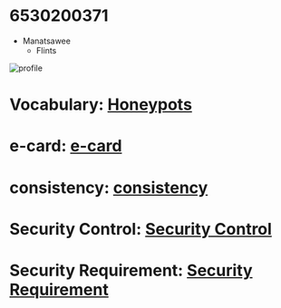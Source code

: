# 6530200371
- Manatsawee
    - Flints


![profile](img/img.jpeg)

# Vocabulary: [Honeypots](honeypots.md)
# e-card: [e-card](e-card.md)
# consistency: [consistency](consistency.md)
# Security Control: [Security Control](security-control.md)
# Security Requirement: [Security Requirement](security-requirement.md)
